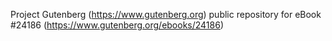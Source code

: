 Project Gutenberg (https://www.gutenberg.org) public repository for eBook #24186 (https://www.gutenberg.org/ebooks/24186)
